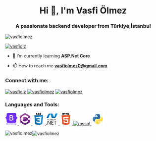 <h1 align="center">Hi 👋, I'm Vasfi Ölmez</h1>
<h3 align="center">A passionate backend developer from Türkiye,İstanbul</h3> 

<p align="left"> <img src="https://komarev.com/ghpvc/?username=vasfiolmez&label=Profile%20views&color=0e75b6&style=flat" alt="vasfiolmez" /> </p>

<p align="left"> <a href="https://twitter.com/vasfiolz" target="blank"><img src="https://img.shields.io/twitter/follow/vasfiolz?logo=twitter&style=for-the-badge" alt="vasfiolz" /></a> </p>

- 🌱 I’m currently learning **ASP.Net Core**

- 📫 How to reach me **vasfiolmez0@gmail.com**

<h3 align="left">Connect with me:</h3>
<p align="left">
<a href="https://twitter.com/vasfiolz" target="blank"><img align="center" src="https://raw.githubusercontent.com/rahuldkjain/github-profile-readme-generator/master/src/images/icons/Social/twitter.svg" alt="vasfiolz" height="30" width="40" /></a>
<a href="https://linkedin.com/in/vasfiolmez" target="blank"><img align="center" src="https://raw.githubusercontent.com/rahuldkjain/github-profile-readme-generator/master/src/images/icons/Social/linked-in-alt.svg" alt="vasfiolmez" height="30" width="40" /></a>
<a href="https://instagram.com/vasfiolmez" target="blank"><img align="center" src="https://raw.githubusercontent.com/rahuldkjain/github-profile-readme-generator/master/src/images/icons/Social/instagram.svg" alt="vasfiolmez" height="30" width="40" /></a>
</p>

<h3 align="left">Languages and Tools:</h3>
<p align="left"> <a href="https://getbootstrap.com" target="_blank" rel="noreferrer"> <img src="https://raw.githubusercontent.com/devicons/devicon/master/icons/bootstrap/bootstrap-plain-wordmark.svg" alt="bootstrap" width="40" height="40"/> </a> <a href="https://www.w3schools.com/cs/" target="_blank" rel="noreferrer"> <img src="https://raw.githubusercontent.com/devicons/devicon/master/icons/csharp/csharp-original.svg" alt="csharp" width="40" height="40"/> </a> <a href="https://www.w3schools.com/css/" target="_blank" rel="noreferrer"> <img src="https://raw.githubusercontent.com/devicons/devicon/master/icons/css3/css3-original-wordmark.svg" alt="css3" width="40" height="40"/> </a> <a href="https://dotnet.microsoft.com/" target="_blank" rel="noreferrer"> <img src="https://raw.githubusercontent.com/devicons/devicon/master/icons/dot-net/dot-net-original-wordmark.svg" alt="dotnet" width="40" height="40"/> </a> <a href="https://www.w3.org/html/" target="_blank" rel="noreferrer"> <img src="https://raw.githubusercontent.com/devicons/devicon/master/icons/html5/html5-original-wordmark.svg" alt="html5" width="40" height="40"/> </a> <a href="https://www.microsoft.com/en-us/sql-server" target="_blank" rel="noreferrer"> <img src="https://www.svgrepo.com/show/303229/microsoft-sql-server-logo.svg" alt="mssql" width="40" height="40"/> </a> <a href="https://www.python.org" target="_blank" rel="noreferrer"> <img src="https://raw.githubusercontent.com/devicons/devicon/master/icons/python/python-original.svg" alt="python" width="40" height="40"/> </a> </p>

<p><img align="left" src="https://github-readme-stats.vercel.app/api/top-langs?username=vasfiolmez&show_icons=true&locale=en&layout=compact" alt="vasfiolmez" /></p>


<p><img align="center" src="https://github-readme-streak-stats.herokuapp.com/?user=vasfiolmez&" alt="vasfiolmez" /></p>

